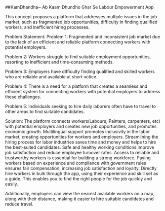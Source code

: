  ##KamDhandha~ Ab Kaam Dhundho Ghar Se
Labour Empowerment App


This concept proposes a platform that addresses multiple issues in the job market, such as fragmented job opportunities, difficulty in finding qualified workers, and inefficient hiring processes.

Problem Statement:
Problem 1: Fragmented and inconsistent job market due to the lack of an efficient and reliable platform connecting workers with potential employers.

Problem 2: Workers struggle to find suitable employment opportunities, resorting to inefficient and time-consuming methods.

Problem 3: Employers have difficulty finding qualified and skilled workers who are reliable and available at short notice.

Problem 4: There is a need for a platform that creates a seamless and efficient system for connecting workers with potential employers to address these challenges.

Problem 5: Individuals seeking to hire daily laborers often have to travel to other areas to find suitable candidates.

Solution:
 The platform connects workers(Labours, Painters, carpenters, etc) with potential employers and creates new job opportunities, and promotes economic growth.
Multilingual support promotes inclusivity in the labor market, creating opportunities for workers and employers.
Streamlining the hiring process for labor industries saves time and money and helps to hire the best-suited candidates.
Safe and healthy working conditions improve job satisfaction and reduce employee turnover rates.
Access to reliable and trustworthy workers is essential for building a strong workforce.
Paying workers based on experience and compliance with government rules ensures fair compensation, increasing job satisfaction and loyalty.
Directly hire workers in bulk through the app, using their experience and skill set as a guide. This enables you to find the right people for the job quickly and easily.

 Additionally, employers can view the nearest available workers on a map, along with their distance, making it easier to hire suitable candidates and reduce travel.
